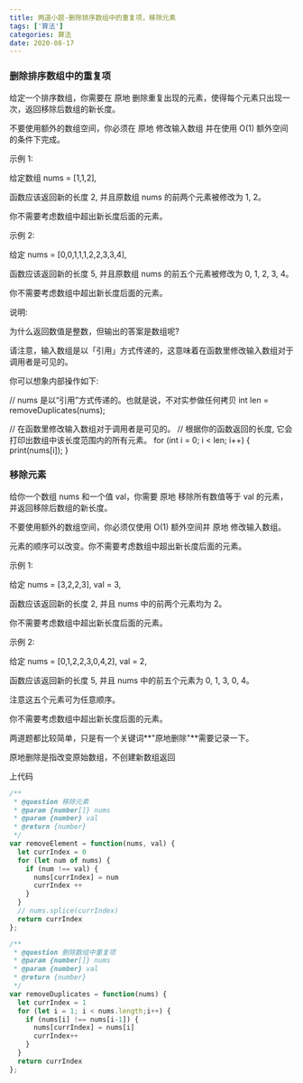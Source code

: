 ```yaml
---
title: 两道小题-删除排序数组中的重复项，移除元素
tags: ['算法']
categories: 算法
date: 2020-08-17
---
```

### 删除排序数组中的重复项

给定一个排序数组，你需要在 原地 删除重复出现的元素，使得每个元素只出现一次，返回移除后数组的新长度。

不要使用额外的数组空间，你必须在 原地 修改输入数组 并在使用 O(1) 额外空间的条件下完成。

<!--more-->

示例 1:

给定数组 nums = [1,1,2], 

函数应该返回新的长度 2, 并且原数组 nums 的前两个元素被修改为 1, 2。 

你不需要考虑数组中超出新长度后面的元素。

示例 2:

给定 nums = [0,0,1,1,1,2,2,3,3,4],

函数应该返回新的长度 5, 并且原数组 nums 的前五个元素被修改为 0, 1, 2, 3, 4。

你不需要考虑数组中超出新长度后面的元素。


说明:

为什么返回数值是整数，但输出的答案是数组呢?

请注意，输入数组是以「引用」方式传递的，这意味着在函数里修改输入数组对于调用者是可见的。

你可以想象内部操作如下:

// nums 是以“引用”方式传递的。也就是说，不对实参做任何拷贝
int len = removeDuplicates(nums);

// 在函数里修改输入数组对于调用者是可见的。
// 根据你的函数返回的长度, 它会打印出数组中该长度范围内的所有元素。
for (int i = 0; i < len; i++) {
    print(nums[i]);
}

### 移除元素

给你一个数组 nums 和一个值 val，你需要 原地 移除所有数值等于 val 的元素，并返回移除后数组的新长度。

不要使用额外的数组空间，你必须仅使用 O(1) 额外空间并 原地 修改输入数组。

元素的顺序可以改变。你不需要考虑数组中超出新长度后面的元素。

示例 1:

给定 nums = [3,2,2,3], val = 3,

函数应该返回新的长度 2, 并且 nums 中的前两个元素均为 2。

你不需要考虑数组中超出新长度后面的元素。

示例 2:

给定 nums = [0,1,2,2,3,0,4,2], val = 2,

函数应该返回新的长度 5, 并且 nums 中的前五个元素为 0, 1, 3, 0, 4。

注意这五个元素可为任意顺序。

你不需要考虑数组中超出新长度后面的元素。



两道题都比较简单，只是有一个关键词**"原地删除"**需要记录一下。

原地删除是指改变原始数组，不创建新数组返回


上代码

```javascript
/**
 * @question 移除元素
 * @param {number[]} nums
 * @param {number} val
 * @return {number}
 */
var removeElement = function(nums, val) {
  let currIndex = 0
  for (let num of nums) {
    if (num !== val) {
      nums[currIndex] = num
      currIndex ++
    }
  }
  // nums.splice(currIndex)
  return currIndex
};

/**
 * @question 删除数组中重复项
 * @param {number[]} nums
 * @param {number} val
 * @return {number}
 */
var removeDuplicates = function(nums) {
  let currIndex = 1
  for (let i = 1; i < nums.length;i++) {
    if (nums[i] !== nums[i-1]) {
      nums[currIndex] = nums[i]
      currIndex++
    }
  }
  return currIndex
}; 
```

